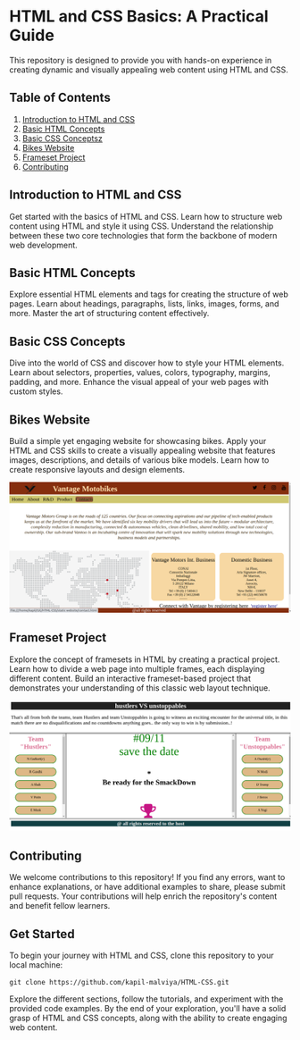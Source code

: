 
# HTML and CSS Basics: A Practical Guide

This repository is designed to provide you with hands-on experience in creating dynamic and visually appealing web content 
using HTML and CSS.

## Table of Contents

1. [Introduction to HTML and CSS](#introduction-to-html-and-css)
2. [Basic HTML Concepts](#basic-html-concepts)
3. [Basic CSS Conceptsz](#basic-css-concepts)
4. [Bikes Website](https://github.com/kapil-malviya/HTML-CSS/tree/main/static%20website)
5. [Frameset Project](https://github.com/kapil-malviya/HTML-CSS/tree/main/frameset)
6. [Contributing](#contributing)


## Introduction to HTML and CSS

Get started with the basics of HTML and CSS. Learn how to structure web content using HTML and style it using CSS. 
Understand the relationship between these two core technologies that form the backbone of modern web development.

## Basic HTML Concepts

Explore essential HTML elements and tags for creating the structure of web pages. Learn about headings, paragraphs, 
lists, links, images, forms, and more. Master the art of structuring content effectively.

## Basic CSS Concepts

Dive into the world of CSS and discover how to style your HTML elements. Learn about selectors, properties, values, 
colors, typography, margins, padding, and more. Enhance the visual appeal of your web pages with custom styles.

## Bikes Website

Build a simple yet engaging website for showcasing bikes. Apply your HTML and CSS skills to create a visually appealing 
website that features images, descriptions, and details of various bike models. Learn how to create responsive layouts 
and design elements.

![Bikes Project](images/bikes.png)


## Frameset Project

Explore the concept of framesets in HTML by creating a practical project. Learn how to divide a web page into multiple 
frames, each displaying different content. Build an interactive frameset-based project that demonstrates your understanding 
of this classic web layout technique.

![Frameset Project](images/frameset.png)


## Contributing

We welcome contributions to this repository! If you find any errors, want to enhance explanations, or have additional 
examples to share, please submit pull requests. Your contributions will help enrich the repository's content and benefit 
fellow learners.



## Get Started

To begin your journey with HTML and CSS, clone this repository to your local machine:

```
git clone https://github.com/kapil-malviya/HTML-CSS.git
```

Explore the different sections, follow the tutorials, and experiment with the provided code examples. By the end of your 
exploration, you'll have a solid grasp of HTML and CSS concepts, along with the ability to create engaging web content.
